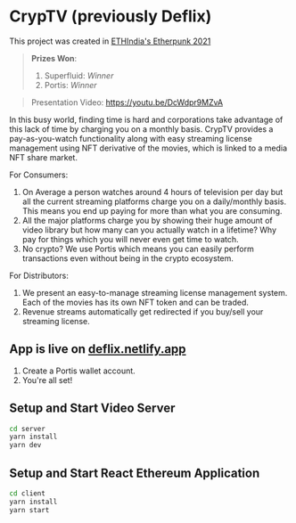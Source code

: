 
# CrypTV (previously Deflix)

This project was created in [ETHIndia's Etherpunk 2021](https://devfolio.co/submissions/deflix-7522)

> **Prizes Won**:
>1. Superfluid: _Winner_
>2. Portis: _Winner_

>Presentation Video: https://youtu.be/DcWdpr9MZvA

In this busy world, finding time is hard and corporations take advantage of this lack of time by charging you on a monthly basis. CrypTV provides a pay-as-you-watch functionality along with easy streaming license management using NFT derivative of the movies, which is linked to a media NFT share market. 

For Consumers:
1. On Average a person watches around 4 hours of television per day but all the current streaming platforms charge you on a daily/monthly basis. This means you end up paying for more than what you are consuming.
2. All the major platforms charge you by showing their huge amount of video library but how many can you actually watch in a lifetime? Why pay for things which you will never even get time to watch.
3. No crypto? We use Portis which means you can easily perform transactions even without being in the crypto ecosystem.

For Distributors:
1. We present an easy-to-manage streaming license management system. Each of the movies has its own NFT token and can be traded.
2. Revenue streams automatically get redirected if you buy/sell your streaming license.

## App is live on [deflix.netlify.app](https://deflix.netlify.app/)
1. Create a Portis wallet account.
2. You're all set!

## Setup and Start Video Server
``` bash
cd server
yarn install
yarn dev
```

## Setup and Start React Ethereum Application
``` bash
cd client
yarn install
yarn start
```
